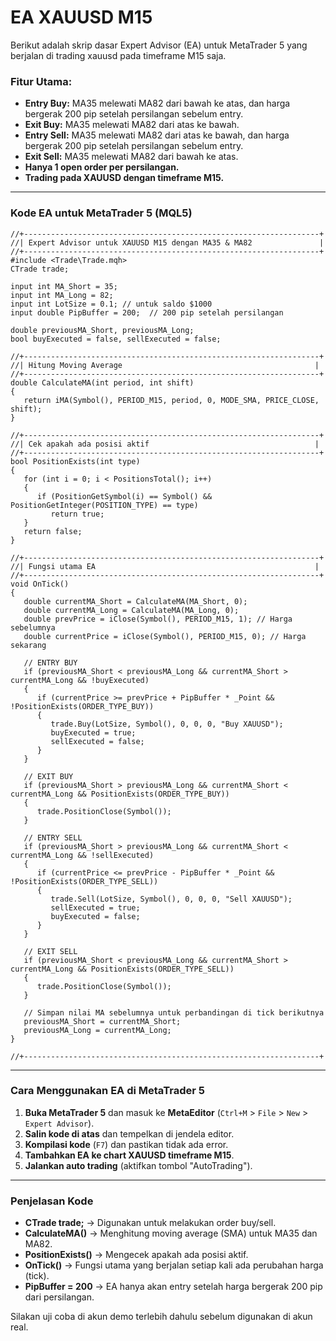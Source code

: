 # EA XAUUSD M15
Berikut adalah skrip dasar Expert Advisor (EA) untuk MetaTrader 5 yang berjalan di trading xauusd pada timeframe M15 saja.

### **Fitur Utama:**
- **Entry Buy:** MA35 melewati MA82 dari bawah ke atas, dan harga bergerak 200 pip setelah persilangan sebelum entry.
- **Exit Buy:** MA35 melewati MA82 dari atas ke bawah.
- **Entry Sell:** MA35 melewati MA82 dari atas ke bawah, dan harga bergerak 200 pip setelah persilangan sebelum entry.
- **Exit Sell:** MA35 melewati MA82 dari bawah ke atas.
- **Hanya 1 open order per persilangan.**
- **Trading pada XAUUSD dengan timeframe M15.**

---

### **Kode EA untuk MetaTrader 5 (MQL5)**
```mql5
//+------------------------------------------------------------------+
//| Expert Advisor untuk XAUUSD M15 dengan MA35 & MA82               |
//+------------------------------------------------------------------+
#include <Trade\Trade.mqh>
CTrade trade;

input int MA_Short = 35;
input int MA_Long = 82;
input int LotSize = 0.1; // untuk saldo $1000
input double PipBuffer = 200;  // 200 pip setelah persilangan

double previousMA_Short, previousMA_Long;
bool buyExecuted = false, sellExecuted = false;

//+------------------------------------------------------------------+
//| Hitung Moving Average                                           |
//+------------------------------------------------------------------+
double CalculateMA(int period, int shift)
{
   return iMA(Symbol(), PERIOD_M15, period, 0, MODE_SMA, PRICE_CLOSE, shift);
}

//+------------------------------------------------------------------+
//| Cek apakah ada posisi aktif                                     |
//+------------------------------------------------------------------+
bool PositionExists(int type)
{
   for (int i = 0; i < PositionsTotal(); i++)
   {
      if (PositionGetSymbol(i) == Symbol() && PositionGetInteger(POSITION_TYPE) == type)
         return true;
   }
   return false;
}

//+------------------------------------------------------------------+
//| Fungsi utama EA                                                 |
//+------------------------------------------------------------------+
void OnTick()
{
   double currentMA_Short = CalculateMA(MA_Short, 0);
   double currentMA_Long = CalculateMA(MA_Long, 0);
   double prevPrice = iClose(Symbol(), PERIOD_M15, 1); // Harga sebelumnya
   double currentPrice = iClose(Symbol(), PERIOD_M15, 0); // Harga sekarang

   // ENTRY BUY
   if (previousMA_Short < previousMA_Long && currentMA_Short > currentMA_Long && !buyExecuted)
   {
      if (currentPrice >= prevPrice + PipBuffer * _Point && !PositionExists(ORDER_TYPE_BUY))
      {
         trade.Buy(LotSize, Symbol(), 0, 0, 0, "Buy XAUUSD");
         buyExecuted = true;
         sellExecuted = false;
      }
   }

   // EXIT BUY
   if (previousMA_Short > previousMA_Long && currentMA_Short < currentMA_Long && PositionExists(ORDER_TYPE_BUY))
   {
      trade.PositionClose(Symbol());
   }

   // ENTRY SELL
   if (previousMA_Short > previousMA_Long && currentMA_Short < currentMA_Long && !sellExecuted)
   {
      if (currentPrice <= prevPrice - PipBuffer * _Point && !PositionExists(ORDER_TYPE_SELL))
      {
         trade.Sell(LotSize, Symbol(), 0, 0, 0, "Sell XAUUSD");
         sellExecuted = true;
         buyExecuted = false;
      }
   }

   // EXIT SELL
   if (previousMA_Short < previousMA_Long && currentMA_Short > currentMA_Long && PositionExists(ORDER_TYPE_SELL))
   {
      trade.PositionClose(Symbol());
   }

   // Simpan nilai MA sebelumnya untuk perbandingan di tick berikutnya
   previousMA_Short = currentMA_Short;
   previousMA_Long = currentMA_Long;
}

//+------------------------------------------------------------------+
```

---

### **Cara Menggunakan EA di MetaTrader 5**
1. **Buka MetaTrader 5** dan masuk ke **MetaEditor** (`Ctrl+M` > `File` > `New` > `Expert Advisor`).
2. **Salin kode di atas** dan tempelkan di jendela editor.
3. **Kompilasi kode** (`F7`) dan pastikan tidak ada error.
4. **Tambahkan EA ke chart XAUUSD timeframe M15**.
5. **Jalankan auto trading** (aktifkan tombol "AutoTrading").

---

### **Penjelasan Kode**
- **CTrade trade;** → Digunakan untuk melakukan order buy/sell.
- **CalculateMA()** → Menghitung moving average (SMA) untuk MA35 dan MA82.
- **PositionExists()** → Mengecek apakah ada posisi aktif.
- **OnTick()** → Fungsi utama yang berjalan setiap kali ada perubahan harga (tick).
- **PipBuffer = 200** → EA hanya akan entry setelah harga bergerak 200 pip dari persilangan.

Silakan uji coba di akun demo terlebih dahulu sebelum digunakan di akun real.
